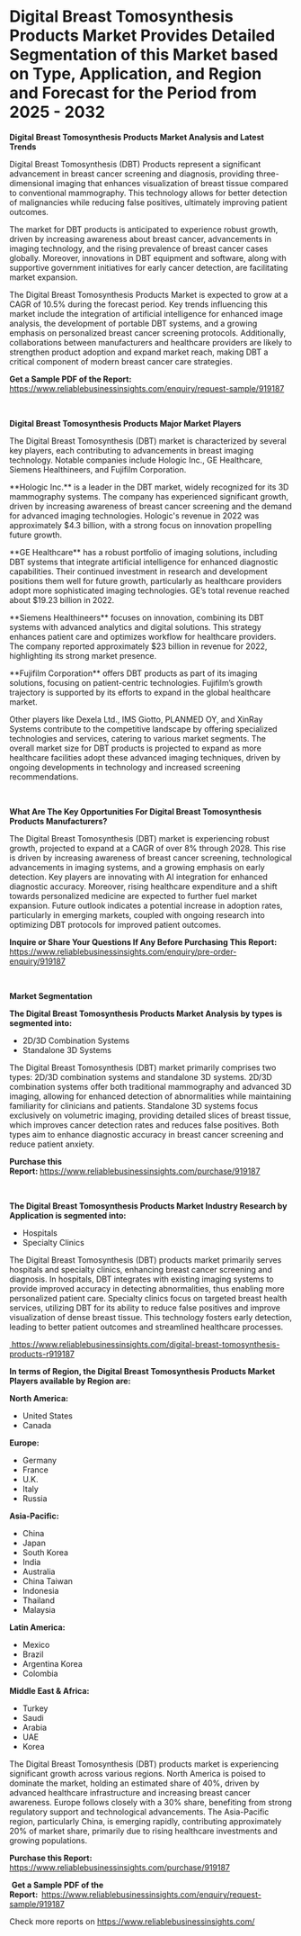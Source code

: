 <p><h1>Digital Breast Tomosynthesis Products Market Provides Detailed Segmentation of this Market based on Type, Application, and Region and Forecast for the Period from 2025 - 2032</h1></p><p><strong>Digital Breast Tomosynthesis Products Market Analysis and Latest Trends</strong></p>
<p><p>Digital Breast Tomosynthesis (DBT) Products represent a significant advancement in breast cancer screening and diagnosis, providing three-dimensional imaging that enhances visualization of breast tissue compared to conventional mammography. This technology allows for better detection of malignancies while reducing false positives, ultimately improving patient outcomes. </p><p>The market for DBT products is anticipated to experience robust growth, driven by increasing awareness about breast cancer, advancements in imaging technology, and the rising prevalence of breast cancer cases globally. Moreover, innovations in DBT equipment and software, along with supportive government initiatives for early cancer detection, are facilitating market expansion.</p><p>The Digital Breast Tomosynthesis Products Market is expected to grow at a CAGR of 10.5% during the forecast period. Key trends influencing this market include the integration of artificial intelligence for enhanced image analysis, the development of portable DBT systems, and a growing emphasis on personalized breast cancer screening protocols. Additionally, collaborations between manufacturers and healthcare providers are likely to strengthen product adoption and expand market reach, making DBT a critical component of modern breast cancer care strategies.</p></p>
<p><strong>Get a Sample PDF of the Report:&nbsp;</strong> <a href="https://www.reliablebusinessinsights.com/enquiry/request-sample/919187?utm_campaign=2279&utm_medium=2&utm_source=Github&utm_content=ia&utm_term=03032025&utm_id=digital-breast-tomosynthesis-products">https://www.reliablebusinessinsights.com/enquiry/request-sample/919187</a></p>
<p>&nbsp;</p>
<p><strong>Digital Breast Tomosynthesis Products Major Market Players</strong></p>
<p><p>The Digital Breast Tomosynthesis (DBT) market is characterized by several key players, each contributing to advancements in breast imaging technology. Notable companies include Hologic Inc., GE Healthcare, Siemens Healthineers, and Fujifilm Corporation.</p><p>**Hologic Inc.** is a leader in the DBT market, widely recognized for its 3D mammography systems. The company has experienced significant growth, driven by increasing awareness of breast cancer screening and the demand for advanced imaging technologies. Hologic's revenue in 2022 was approximately $4.3 billion, with a strong focus on innovation propelling future growth.</p><p>**GE Healthcare** has a robust portfolio of imaging solutions, including DBT systems that integrate artificial intelligence for enhanced diagnostic capabilities. Their continued investment in research and development positions them well for future growth, particularly as healthcare providers adopt more sophisticated imaging technologies. GE’s total revenue reached about $19.23 billion in 2022.</p><p>**Siemens Healthineers** focuses on innovation, combining its DBT systems with advanced analytics and digital solutions. This strategy enhances patient care and optimizes workflow for healthcare providers. The company reported approximately $23 billion in revenue for 2022, highlighting its strong market presence.</p><p>**Fujifilm Corporation** offers DBT products as part of its imaging solutions, focusing on patient-centric technologies. Fujifilm’s growth trajectory is supported by its efforts to expand in the global healthcare market.</p><p>Other players like Dexela Ltd., IMS Giotto, PLANMED OY, and XinRay Systems contribute to the competitive landscape by offering specialized technologies and services, catering to various market segments. The overall market size for DBT products is projected to expand as more healthcare facilities adopt these advanced imaging techniques, driven by ongoing developments in technology and increased screening recommendations.</p></p>
<p>&nbsp;</p>
<p><strong>What Are The Key Opportunities For Digital Breast Tomosynthesis Products Manufacturers?</strong></p>
<p><p>The Digital Breast Tomosynthesis (DBT) market is experiencing robust growth, projected to expand at a CAGR of over 8% through 2028. This rise is driven by increasing awareness of breast cancer screening, technological advancements in imaging systems, and a growing emphasis on early detection. Key players are innovating with AI integration for enhanced diagnostic accuracy. Moreover, rising healthcare expenditure and a shift towards personalized medicine are expected to further fuel market expansion. Future outlook indicates a potential increase in adoption rates, particularly in emerging markets, coupled with ongoing research into optimizing DBT protocols for improved patient outcomes.</p></p>
<p><strong>Inquire or Share Your Questions If Any Before Purchasing This Report:</strong> <a href="https://www.reliablebusinessinsights.com/enquiry/pre-order-enquiry/919187?utm_campaign=2279&utm_medium=2&utm_source=Github&utm_content=ia&utm_term=03032025&utm_id=digital-breast-tomosynthesis-products">https://www.reliablebusinessinsights.com/enquiry/pre-order-enquiry/919187</a></p>
<p>&nbsp;</p>
<p><strong>Market Segmentation</strong></p>
<p><strong>The Digital Breast Tomosynthesis Products Market Analysis by types is segmented into:</strong></p>
<p><ul><li>2D/3D Combination Systems</li><li>Standalone 3D Systems</li></ul></p>
<p><p>The Digital Breast Tomosynthesis (DBT) market primarily comprises two types: 2D/3D combination systems and standalone 3D systems. 2D/3D combination systems offer both traditional mammography and advanced 3D imaging, allowing for enhanced detection of abnormalities while maintaining familiarity for clinicians and patients. Standalone 3D systems focus exclusively on volumetric imaging, providing detailed slices of breast tissue, which improves cancer detection rates and reduces false positives. Both types aim to enhance diagnostic accuracy in breast cancer screening and reduce patient anxiety.</p></p>
<p><strong>Purchase this Report:&nbsp;</strong><a href="https://www.reliablebusinessinsights.com/purchase/919187?utm_campaign=2279&utm_medium=2&utm_source=Github&utm_content=ia&utm_term=03032025&utm_id=digital-breast-tomosynthesis-products">https://www.reliablebusinessinsights.com/purchase/919187</a></p>
<p>&nbsp;</p>
<p><strong>The Digital Breast Tomosynthesis Products Market Industry Research by Application is segmented into:</strong></p>
<p><ul><li>Hospitals</li><li>Specialty Clinics</li></ul></p>
<p><p>The Digital Breast Tomosynthesis (DBT) products market primarily serves hospitals and specialty clinics, enhancing breast cancer screening and diagnosis. In hospitals, DBT integrates with existing imaging systems to provide improved accuracy in detecting abnormalities, thus enabling more personalized patient care. Specialty clinics focus on targeted breast health services, utilizing DBT for its ability to reduce false positives and improve visualization of dense breast tissue. This technology fosters early detection, leading to better patient outcomes and streamlined healthcare processes.</p></p>
<p><a href="https://www.reliablebusinessinsights.com/digital-breast-tomosynthesis-products-r919187?utm_campaign=2279&utm_medium=2&utm_source=Github&utm_content=ia&utm_term=03032025&utm_id=digital-breast-tomosynthesis-products">&nbsp;https://www.reliablebusinessinsights.com/digital-breast-tomosynthesis-products-r919187</a></p>
<p><strong>In terms of Region, the Digital Breast Tomosynthesis Products Market Players available by Region are:</strong></p>
<p>
    <p> <strong> North America: </strong>
        <ul>
            <li>United States</li>
            <li>Canada</li>
        </ul>
        </p> 
    <p> <strong> Europe: </strong>
        <ul>
            <li>Germany</li>
            <li>France</li>
            <li>U.K.</li>
            <li>Italy</li>
            <li>Russia</li>
        </ul>
        </p> 
    <p> <strong> Asia-Pacific: </strong>
        <ul>
            <li>China</li>
            <li>Japan</li>
            <li>South Korea</li>
            <li>India</li>
            <li>Australia</li>
            <li>China Taiwan</li>
            <li>Indonesia</li>
            <li>Thailand</li>
            <li>Malaysia</li>
        </ul>
        </p> 
    <p> <strong> Latin America: </strong>
        <ul>
            <li>Mexico</li>
            <li>Brazil</li>
            <li>Argentina Korea</li>
            <li>Colombia</li>
        </ul>
        </p> 
    <p> <strong> Middle East & Africa: </strong>
        <ul>
            <li>Turkey</li>
            <li>Saudi</li>
            <li>Arabia</li>
            <li>UAE</li>
            <li>Korea</li>
        </ul>
    </p>
    </p>
<p><p>The Digital Breast Tomosynthesis (DBT) products market is experiencing significant growth across various regions. North America is poised to dominate the market, holding an estimated share of 40%, driven by advanced healthcare infrastructure and increasing breast cancer awareness. Europe follows closely with a 30% share, benefiting from strong regulatory support and technological advancements. The Asia-Pacific region, particularly China, is emerging rapidly, contributing approximately 20% of market share, primarily due to rising healthcare investments and growing populations.</p></p>
<p><strong>Purchase this Report: </strong><a href="https://www.reliablebusinessinsights.com/purchase/919187?utm_campaign=2279&utm_medium=2&utm_source=Github&utm_content=ia&utm_term=03032025&utm_id=digital-breast-tomosynthesis-products">https://www.reliablebusinessinsights.com/purchase/919187</a></p>
<p>&nbsp;<strong>Get a Sample PDF of the Report:&nbsp;&nbsp;</strong><a href="https://www.reliablebusinessinsights.com/enquiry/request-sample/919187?utm_campaign=2279&utm_medium=2&utm_source=Github&utm_content=ia&utm_term=03032025&utm_id=digital-breast-tomosynthesis-products">https://www.reliablebusinessinsights.com/enquiry/request-sample/919187</a></p>
<p><strong></strong></p>
<p>Check more reports on <a href="https://www.reliablebusinessinsights.com/?utm_campaign=2279&utm_medium=2&utm_source=Github&utm_content=ia&utm_term=03032025&utm_id=digital-breast-tomosynthesis-products">https://www.reliablebusinessinsights.com/</a></p>